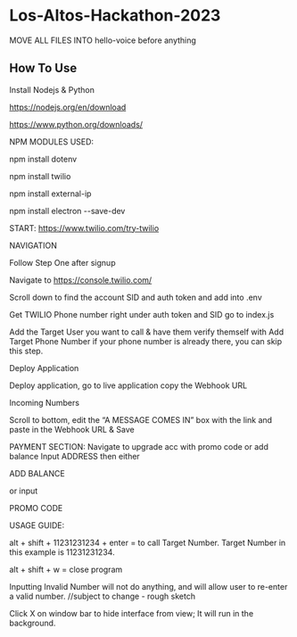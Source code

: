 # Los-Altos-Hackathon-2023

MOVE ALL FILES INTO hello-voice before anything

## How To Use
Install Nodejs & Python 

https://nodejs.org/en/download

https://www.python.org/downloads/

NPM MODULES USED:

npm install dotenv

npm install twilio

npm install external-ip

npm install electron --save-dev


START: https://www.twilio.com/try-twilio 

NAVIGATION 

Follow Step One after signup

Navigate to https://console.twilio.com/

Scroll down to find the account SID and auth token and add into .env

Get TWILIO Phone number right under auth token and SID go to index.js

Add the Target User you want to call & have them verify themself with Add Target Phone Number if your phone number is already there, you can skip this step. 


Deploy Application

Deploy application, go to live application copy the Webhook URL

Incoming Numbers

Scroll to bottom, edit the “A MESSAGE COMES IN”  box with the link and paste in the Webhook URL & Save

PAYMENT SECTION: Navigate to upgrade acc with promo code or add balance Input ADDRESS then either 

ADD BALANCE

or input

PROMO CODE


USAGE GUIDE:

alt + shift + 11231231234 + enter = to call Target Number. Target Number in this example is 11231231234.

alt + shift + w = close program

Inputting Invalid Number will not do anything, and will allow user to re-enter a valid number. //subject to change - rough sketch

Click X on window bar to hide interface from view; It will run in the background.

